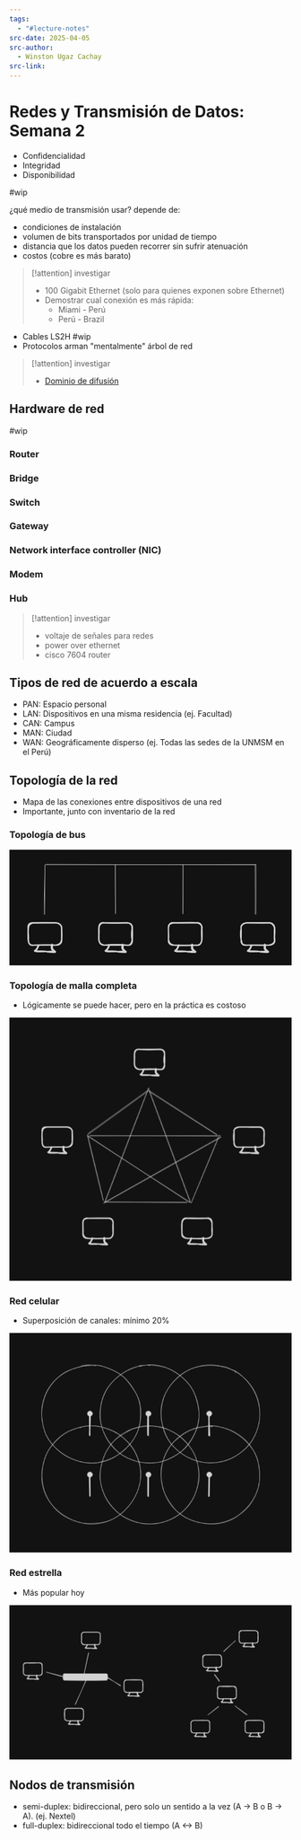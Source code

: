 ```yaml
---
tags:
  - "#lecture-notes"
src-date: 2025-04-05
src-author:
  - Winston Ugaz Cachay
src-link:
---
```

# Redes y Transmisión de Datos: Semana 2

- Confidencialidad
- Integridad
- Disponibilidad

#wip

¿qué medio de transmisión usar? depende de:
- condiciones de instalación
- volumen de bits transportados por unidad de tiempo
- distancia que los datos pueden recorrer sin sufrir atenuación
- costos (cobre es más barato)

> [!attention] investigar
> - 100 Gigabit Ethernet (solo para quienes exponen sobre Ethernet)
> - Demostrar cual conexión es más rápida:
>   - Miami - Perú
>   - Perú - Brazil

- Cables LS2H #wip
- Protocolos arman "mentalmente" árbol de red

> [!attention] investigar
> - [Dominio de difusión](https://en.wikipedia.org/wiki/Broadcast_domain)

## Hardware de red

#wip

### Router

### Bridge

### Switch

### Gateway

### Network interface controller (NIC)

### Modem

### Hub

> [!attention] investigar
> - voltaje de señales para redes
> - power over ethernet
> - cisco 7604 router

## Tipos de red de acuerdo a escala

- PAN: Espacio personal
- LAN: Dispositivos en una misma residencia (ej. Facultad)
- CAN: Campus
- MAN: Ciudad
- WAN: Geográficamente disperso (ej. Todas las sedes de la UNMSM en el Perú)

## Topología de la red

- Mapa de las conexiones entre dispositivos de una red
- Importante, junto con inventario de la red

### Topología de bus

![](../../utilities/attachments/Pasted%20image%2020250411181039.png)

### Topología de malla completa

- Lógicamente se puede hacer, pero en la práctica es costoso

![](../../utilities/attachments/Pasted%20image%2020250411183214.png)

### Red celular

- Superposición de canales: mínimo 20%

![](../../utilities/attachments/Pasted%20image%2020250411184108.png)

### Red estrella

- Más popular hoy

![](../../utilities/attachments/Pasted%20image%2020250411184720.png)

## Nodos de transmisión

- semi-duplex: bidireccional, pero solo un sentido a la vez (A -> B o B -> A). (ej. Nextel)
- full-duplex: bidireccional todo el tiempo (A <-> B)
